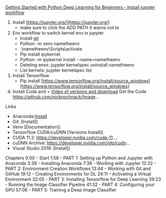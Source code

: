 [Getting Started with Python Deep Learning for Beginners - Install jupyter workflow](https://www.youtube.com/watch?v=19LQRx78QVU)

1. Install [https://jupyter.org/](https://jupyter.org/)
    - make sure to click the ADD PATH it warns not to
2. Env workflow to switch kernel env in jupyter
    - Install [git](https://git-scm.com/downloads)
    - Python -m venv nametheenv
    - .\nametheenv\Scripts\activate
    - Pip install ipykernel
    - Python -m ipykernel install --name=nametheenv
    - Deleting envs: juypter kernelspec uninstall nametheenv
    - List kernels: juypter kernelspec list
3. Install Tensorflow
    - Pip install [https://www.tensorflow.org/install/source_windows](https://www.tensorflow.org/install/source_windows}
4. Install Cuda and 
    = [Video of versions and download](https://youtu.be/19LQRx78QVU?t=2646)
Get the Code https://github.com/nicknochnack/Image...

Links
- Anaconda:[Install](https://www.anaconda.com/products/distribution)
- Git: [Install](
- Venv [Documentation](
- Tensorflow CUDA/cuDNN [Versions  Install](
- CUDA 11.2:  https://developer.nvidia.com/cuda-11....
- cuDNN Archive: https://developer.nvidia.com/rdp/cudn...
- Visual Studio 2019: [Install](

Chapters
0:00 - Start
1:58 - PART 1: Setting up Python and Jupyter with Anaconda
3:38 - Installing Anaconda
7:38 - Working with Jupyter
12:32 - PART 2: Environment Creation Workflows
13:44 - Working with Git and GitHub
19:12 - Creating Environments for DL
24:11 - Activating a Virtual Environment
32:05 - PART 3: Installing Tensorflow for Deep Learning
39:23 - Running the Image Classifier Pipeline
41:32 - PART 4: Configuring your GPU
57:06 - PART 5: Training a Deep Image Classifier
